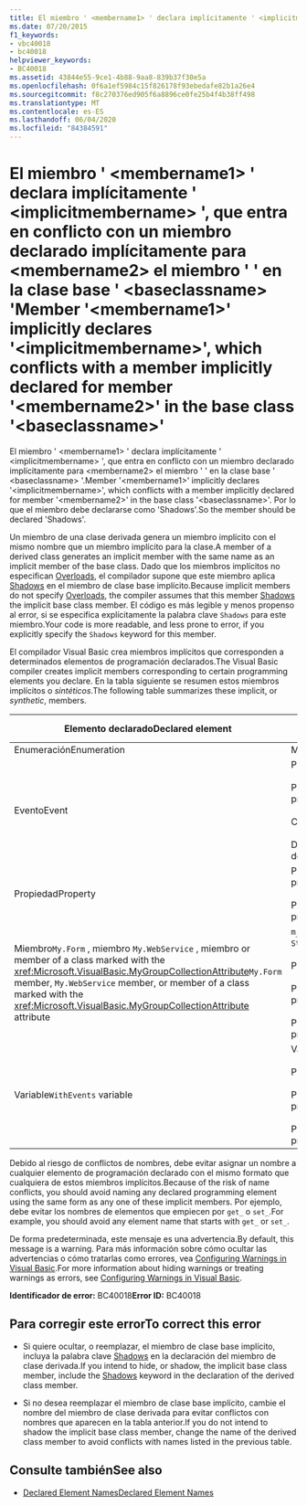 ```yaml
---
title: El miembro ' <membername1> ' declara implícitamente ' <implicitmembername> ', que entra en conflicto con un miembro declarado implícitamente para <membername2> el miembro ' ' en la clase base ' <baseclassname> '
ms.date: 07/20/2015
f1_keywords:
- vbc40018
- bc40018
helpviewer_keywords:
- BC40018
ms.assetid: 43844e55-9ce1-4b88-9aa8-839b37f30e5a
ms.openlocfilehash: 0f6a1ef5984c15f826178f93ebedafe82b1a26e4
ms.sourcegitcommit: f8c270376ed905f6a8896ce0fe25b4f4b38ff498
ms.translationtype: MT
ms.contentlocale: es-ES
ms.lasthandoff: 06/04/2020
ms.locfileid: "84384591"
---
```

# <a name="member-membername1-implicitly-declares-implicitmembername-which-conflicts-with-a-member-implicitly-declared-for-member-membername2-in-the-base-class-baseclassname"></a><span data-ttu-id="682cc-102">El miembro ' \<membername1> ' declara implícitamente ' \<implicitmembername> ', que entra en conflicto con un miembro declarado implícitamente para \<membername2> el miembro ' ' en la clase base ' \<baseclassname> '</span><span class="sxs-lookup"><span data-stu-id="682cc-102">Member '\<membername1>' implicitly declares '\<implicitmembername>', which conflicts with a member implicitly declared for member '\<membername2>' in the base class '\<baseclassname>'</span></span>
<span data-ttu-id="682cc-103">El miembro ' \<membername1> ' declara implícitamente ' \<implicitmembername> ', que entra en conflicto con un miembro declarado implícitamente para \<membername2> el miembro ' ' en la clase base ' \<baseclassname> '.</span><span class="sxs-lookup"><span data-stu-id="682cc-103">Member '\<membername1>' implicitly declares '\<implicitmembername>', which conflicts with a member implicitly declared for member '\<membername2>' in the base class '\<baseclassname>'.</span></span> <span data-ttu-id="682cc-104">Por lo que el miembro debe declararse como 'Shadows'.</span><span class="sxs-lookup"><span data-stu-id="682cc-104">So the member should be declared 'Shadows'.</span></span>  
  
 <span data-ttu-id="682cc-105">Un miembro de una clase derivada genera un miembro implícito con el mismo nombre que un miembro implícito para la clase.</span><span class="sxs-lookup"><span data-stu-id="682cc-105">A member of a derived class generates an implicit member with the same name as an implicit member of the base class.</span></span> <span data-ttu-id="682cc-106">Dado que los miembros implícitos no especifican [Overloads](../language-reference/modifiers/overloads.md), el compilador supone que este miembro aplica [Shadows](../language-reference/modifiers/shadows.md) en el miembro de clase base implícito.</span><span class="sxs-lookup"><span data-stu-id="682cc-106">Because implicit members do not specify [Overloads](../language-reference/modifiers/overloads.md), the compiler assumes that this member [Shadows](../language-reference/modifiers/shadows.md) the implicit base class member.</span></span> <span data-ttu-id="682cc-107">El código es más legible y menos propenso al error, si se especifica explícitamente la palabra clave `Shadows` para este miembro.</span><span class="sxs-lookup"><span data-stu-id="682cc-107">Your code is more readable, and less prone to error, if you explicitly specify the `Shadows` keyword for this member.</span></span>  
  
 <span data-ttu-id="682cc-108">El compilador Visual Basic crea miembros implícitos que corresponden a determinados elementos de programación declarados.</span><span class="sxs-lookup"><span data-stu-id="682cc-108">The Visual Basic compiler creates implicit members corresponding to certain programming elements you declare.</span></span> <span data-ttu-id="682cc-109">En la tabla siguiente se resumen estos miembros implícitos o *sintéticos*.</span><span class="sxs-lookup"><span data-stu-id="682cc-109">The following table summarizes these implicit, or *synthetic*, members.</span></span>  
  
|<span data-ttu-id="682cc-110">Elemento declarado</span><span class="sxs-lookup"><span data-stu-id="682cc-110">Declared element</span></span>|<span data-ttu-id="682cc-111">Miembros creados implícitamente</span><span class="sxs-lookup"><span data-stu-id="682cc-111">Implicitly created members</span></span>|  
|----------------------|--------------------------------|  
|<span data-ttu-id="682cc-112">Enumeración</span><span class="sxs-lookup"><span data-stu-id="682cc-112">Enumeration</span></span>|<span data-ttu-id="682cc-113">Miembro`value__`</span><span class="sxs-lookup"><span data-stu-id="682cc-113">`value__` member</span></span>|  
|<span data-ttu-id="682cc-114">Evento</span><span class="sxs-lookup"><span data-stu-id="682cc-114">Event</span></span>|<span data-ttu-id="682cc-115">Procedimiento`add_<eventname>`</span><span class="sxs-lookup"><span data-stu-id="682cc-115">`add_<eventname>` procedure</span></span><br /><br /> <span data-ttu-id="682cc-116">Procedimiento`remove_<eventname>`</span><span class="sxs-lookup"><span data-stu-id="682cc-116">`remove_<eventname>` procedure</span></span><br /><br /> <span data-ttu-id="682cc-117">Campo de`<eventname>Event`</span><span class="sxs-lookup"><span data-stu-id="682cc-117">`<eventname>Event` field</span></span><br /><br /> <span data-ttu-id="682cc-118">Delegado`<eventname>EventHandler`</span><span class="sxs-lookup"><span data-stu-id="682cc-118">`<eventname>EventHandler` delegate</span></span>|  
|<span data-ttu-id="682cc-119">Propiedad</span><span class="sxs-lookup"><span data-stu-id="682cc-119">Property</span></span>|<span data-ttu-id="682cc-120">Procedimiento`get_<propertyname>`</span><span class="sxs-lookup"><span data-stu-id="682cc-120">`get_<propertyname>` procedure</span></span><br /><br /> <span data-ttu-id="682cc-121">Procedimiento`set_<propertyname>`</span><span class="sxs-lookup"><span data-stu-id="682cc-121">`set_<propertyname>` procedure</span></span>|  
|<span data-ttu-id="682cc-122">Miembro`My.Form` , miembro `My.WebService` , miembro or member of a class marked with the <xref:Microsoft.VisualBasic.MyGroupCollectionAttribute></span><span class="sxs-lookup"><span data-stu-id="682cc-122">`My.Form` member, `My.WebService` member, or member of a class marked with the <xref:Microsoft.VisualBasic.MyGroupCollectionAttribute> attribute</span></span>|<span data-ttu-id="682cc-123">`m_<variablename>``Static`variable de</span><span class="sxs-lookup"><span data-stu-id="682cc-123">`m_<variablename>` `Static` variable</span></span><br /><br /> <span data-ttu-id="682cc-124">Propiedad `<variablename>`</span><span class="sxs-lookup"><span data-stu-id="682cc-124">`<variablename>` property</span></span><br /><br /> <span data-ttu-id="682cc-125">Procedimiento`get_<variablename>`</span><span class="sxs-lookup"><span data-stu-id="682cc-125">`get_<variablename>` procedure</span></span><br /><br /> <span data-ttu-id="682cc-126">Procedimiento`set_<variablename>`</span><span class="sxs-lookup"><span data-stu-id="682cc-126">`set_<variablename>` procedure</span></span>|  
|<span data-ttu-id="682cc-127">Variable</span><span class="sxs-lookup"><span data-stu-id="682cc-127">`WithEvents` variable</span></span>|<span data-ttu-id="682cc-128">Variable</span><span class="sxs-lookup"><span data-stu-id="682cc-128">`_<variablename>` variable</span></span><br /><br /> <span data-ttu-id="682cc-129">Propiedad `<variablename>`</span><span class="sxs-lookup"><span data-stu-id="682cc-129">`<variablename>` property</span></span><br /><br /> <span data-ttu-id="682cc-130">Procedimiento`get_<variablename>`</span><span class="sxs-lookup"><span data-stu-id="682cc-130">`get_<variablename>` procedure</span></span><br /><br /> <span data-ttu-id="682cc-131">Procedimiento`set_<variablename>`</span><span class="sxs-lookup"><span data-stu-id="682cc-131">`set_<variablename>` procedure</span></span>|  
  
 <span data-ttu-id="682cc-132">Debido al riesgo de conflictos de nombres, debe evitar asignar un nombre a cualquier elemento de programación declarado con el mismo formato que cualquiera de estos miembros implícitos.</span><span class="sxs-lookup"><span data-stu-id="682cc-132">Because of the risk of name conflicts, you should avoid naming any declared programming element using the same form as any one of these implicit members.</span></span> <span data-ttu-id="682cc-133">Por ejemplo, debe evitar los nombres de elementos que empiecen por `get_` o `set_`.</span><span class="sxs-lookup"><span data-stu-id="682cc-133">For example, you should avoid any element name that starts with `get_` or `set_`.</span></span>  
  
 <span data-ttu-id="682cc-134">De forma predeterminada, este mensaje es una advertencia.</span><span class="sxs-lookup"><span data-stu-id="682cc-134">By default, this message is a warning.</span></span> <span data-ttu-id="682cc-135">Para más información sobre cómo ocultar las advertencias o cómo tratarlas como errores, vea [Configuring Warnings in Visual Basic](/visualstudio/ide/configuring-warnings-in-visual-basic).</span><span class="sxs-lookup"><span data-stu-id="682cc-135">For more information about hiding warnings or treating warnings as errors, see [Configuring Warnings in Visual Basic](/visualstudio/ide/configuring-warnings-in-visual-basic).</span></span>  
  
 <span data-ttu-id="682cc-136">**Identificador de error:** BC40018</span><span class="sxs-lookup"><span data-stu-id="682cc-136">**Error ID:** BC40018</span></span>  
  
## <a name="to-correct-this-error"></a><span data-ttu-id="682cc-137">Para corregir este error</span><span class="sxs-lookup"><span data-stu-id="682cc-137">To correct this error</span></span>  
  
- <span data-ttu-id="682cc-138">Si quiere ocultar, o reemplazar, el miembro de clase base implícito, incluya la palabra clave [Shadows](../language-reference/modifiers/shadows.md) en la declaración del miembro de clase derivada.</span><span class="sxs-lookup"><span data-stu-id="682cc-138">If you intend to hide, or shadow, the implicit base class member, include the [Shadows](../language-reference/modifiers/shadows.md) keyword in the declaration of the derived class member.</span></span>  
  
- <span data-ttu-id="682cc-139">Si no desea reemplazar el miembro de clase base implícito, cambie el nombre del miembro de clase derivada para evitar conflictos con nombres que aparecen en la tabla anterior.</span><span class="sxs-lookup"><span data-stu-id="682cc-139">If you do not intend to shadow the implicit base class member, change the name of the derived class member to avoid conflicts with names listed in the previous table.</span></span>  
  
## <a name="see-also"></a><span data-ttu-id="682cc-140">Consulte también</span><span class="sxs-lookup"><span data-stu-id="682cc-140">See also</span></span>

- [<span data-ttu-id="682cc-141">Declared Element Names</span><span class="sxs-lookup"><span data-stu-id="682cc-141">Declared Element Names</span></span>](../programming-guide/language-features/declared-elements/declared-element-names.md)
